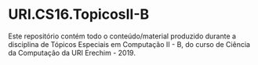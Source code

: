 # URI.CS16.TopicosII-B
Este repositório contém todo o conteúdo/material produzido durante a disciplina de Tópicos Especiais em Computação II - B, do curso de Ciência da Computação da URI Erechim - 2019. 
